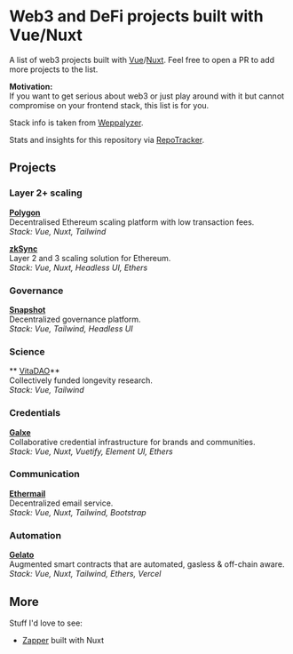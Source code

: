 # Web3 and DeFi projects built with Vue/Nuxt

A list of web3 projects built with [Vue](https://vuejs.org/)/[Nuxt](https://nuxtjs.org/). Feel free to open a PR to add more projects to the list.

**Motivation:**  
If you want to get serious about web3 or just play around with it but cannot compromise on your frontend stack, this list is for you.

Stack info is taken from [Weppalyzer](https://www.wappalyzer.com/).

Stats and insights for this repository via [RepoTracker](https://repo-tracker.com/r/gh/toniengelhardt/web3-vue-and-nuxt-projects).

## Projects

### Layer 2+ scaling

**[Polygon](https://polygon.technology/)**  
Decentralised Ethereum scaling platform with low transaction fees.  
_Stack: Vue, Nuxt, Tailwind_

**[zkSync](https://zksync.io)**  
Layer 2 and 3 scaling solution for Ethereum.  
_Stack: Vue, Nuxt, Headless UI, Ethers_

### Governance

**[Snapshot](https://snapshot.org/)**  
Decentralized governance platform.  
_Stack: Vue, Tailwind, Headless UI_

### Science

** [VitaDAO](https://dao.vitadao.com/)**  
Collectively funded longevity research.  
_Stack: Vue, Tailwind_

### Credentials

**[Galxe](https://galxe.com)**  
Collaborative credential infrastructure for brands and communities.  
_Stack: Vue, Nuxt, Vuetify, Element UI, Ethers_

### Communication

**[Ethermail](https://ethermail.io/)**  
Decentralized email service.  
_Stack: Vue, Nuxt, Tailwind, Bootstrap_

### Automation

**[Gelato](https://www.gelato.network)**  
Augmented smart contracts that are automated, gasless & off-chain aware.  
_Stack: Vue, Nuxt, Tailwind, Ethers, Vercel_


## More
 
Stuff I'd love to see:

-  [Zapper](https://zapper.fi/) built with Nuxt
